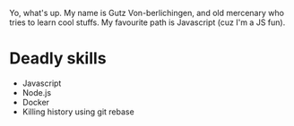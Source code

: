 Yo, what's up. My name is Gutz Von-berlichingen, and old mercenary who tries to learn cool stuffs.
My favourite path is Javascript (cuz I'm a JS fun).

Deadly skills
==========
* Javascript
* Node.js
* Docker
* Killing history using git rebase
